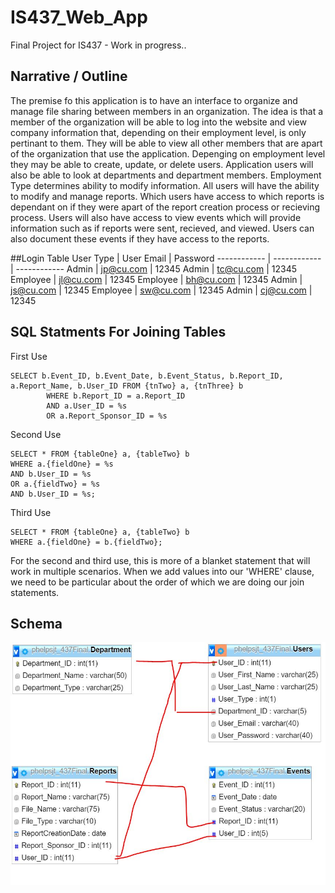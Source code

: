 # IS437_Web_App
 Final Project for IS437 - Work in progress..

## Narrative / Outline
The premise fo this application is to have an interface to organize and manage file sharing between members in an organization.
The idea is that a member of the organization will be able to log into the website and view company information that, depending
on their employment level, is only pertinant to them. They will be able to view all other members that are apart of the organization
that use the application. Depenging on employment level they may be able to create, update, or delete users. Application users
will also be able to look at departments and department members. Employment Type determines ability to modify information.
All users will have the ability to modify and manage reports. Which users have access to which reports is dependant on if they
were apart of the report creation process or recieving process. Users will also have access to view events which will provide
information such as if reports were sent, recieved, and viewed. Users can also document these events if they have access to the
reports.


##Login Table
User Type  |  User Email  |  Password
------------ | ------------ | ------------
Admin  |  jp@cu.com  |  12345
Admin  |  tc@cu.com  |  12345
Employee  |  jl@cu.com  |  12345
Employee  |  bh@cu.com  |  12345
Admin  |  js@cu.com  | 12345
Employee  |  sw@cu.com  |  12345
Admin  |  cj@cu.com  |  12345



## SQL Statments For Joining Tables
First Use
```{sql}
SELECT b.Event_ID, b.Event_Date, b.Event_Status, b.Report_ID, a.Report_Name, b.User_ID FROM {tnTwo} a, {tnThree} b 
        WHERE b.Report_ID = a.Report_ID
        AND a.User_ID = %s 
        OR a.Report_Sponsor_ID = %s
```

Second Use
```
SELECT * FROM {tableOne} a, {tableTwo} b 
WHERE a.{fieldOne} = %s 
AND b.User_ID = %s 
OR a.{fieldTwo} = %s 
AND b.User_ID = %s;
```

Third Use
```
SELECT * FROM {tableOne} a, {tableTwo} b 
WHERE a.{fieldOne} = b.{fieldTwo};
```
For the second and third use, this is more of a blanket statement that will work in multiple scenarios. When we add values into 
our 'WHERE' clause, we need to be particular about the order of which we are doing our join statements.

## Schema

![relational schema](/docs/schema.JPG)

